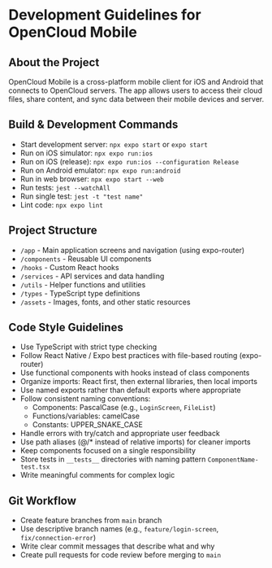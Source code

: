 # Development Guidelines for OpenCloud Mobile

## About the Project
OpenCloud Mobile is a cross-platform mobile client for iOS and Android that connects to OpenCloud servers. The app allows users to access their cloud files, share content, and sync data between their mobile devices and server.

## Build & Development Commands
- Start development server: `npx expo start` or `expo start`
- Run on iOS simulator: `npx expo run:ios`
- Run on iOS (release): `npx expo run:ios --configuration Release`
- Run on Android emulator: `npx expo run:android`
- Run in web browser: `npx expo start --web`
- Run tests: `jest --watchAll`
- Run single test: `jest -t "test name"`
- Lint code: `npx expo lint`

## Project Structure
- `/app` - Main application screens and navigation (using expo-router)
- `/components` - Reusable UI components
- `/hooks` - Custom React hooks
- `/services` - API services and data handling
- `/utils` - Helper functions and utilities
- `/types` - TypeScript type definitions
- `/assets` - Images, fonts, and other static resources

## Code Style Guidelines
- Use TypeScript with strict type checking
- Follow React Native / Expo best practices with file-based routing (expo-router)
- Use functional components with hooks instead of class components
- Organize imports: React first, then external libraries, then local imports
- Use named exports rather than default exports where appropriate
- Follow consistent naming conventions:
  - Components: PascalCase (e.g., `LoginScreen`, `FileList`)
  - Functions/variables: camelCase
  - Constants: UPPER_SNAKE_CASE
- Handle errors with try/catch and appropriate user feedback
- Use path aliases (@/* instead of relative imports) for cleaner imports
- Keep components focused on a single responsibility
- Store tests in `__tests__` directories with naming pattern `ComponentName-test.tsx`
- Write meaningful comments for complex logic

## Git Workflow
- Create feature branches from `main` branch
- Use descriptive branch names (e.g., `feature/login-screen`, `fix/connection-error`)
- Write clear commit messages that describe what and why
- Create pull requests for code review before merging to `main`